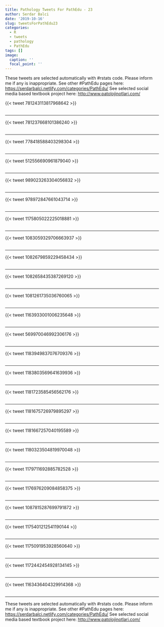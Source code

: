 ```yaml
---
title: Pathology Tweets For PathEdu - 23
author: Serdar Balci
date: '2019-10-16'
slug: tweetsForPathEdu23
categories:
  - R
  - tweets
  - pathology
  - PathEdu
tags: []
image:
  caption: ''
  focal_point: ''
---
```



These tweets are selected automatically with #rstats code. Please inform me if any is inappropriate.
See other #PathEdu pages here: https://serdarbalci.netlify.com/categories/PathEdu/ 
See selected social media based textbook project here: http://www.patolojinotlari.com/

{{< tweet 781243113817968642 >}}
<br>
<br>
<hr>
{{< tweet 781237668101386240 >}}
<br>
<br>
<hr>
{{< tweet 778418588403298304 >}}
<br>
<br>
<hr>
{{< tweet 512556690961879040 >}}
<br>
<br>
<hr>
{{< tweet 989023263304056832 >}}
<br>
<br>
<hr>
{{< tweet 978972847661043714 >}}
<br>
<br>
<hr>
{{< tweet 1175805022225018881 >}}
<br>
<br>
<hr>
{{< tweet 1083059329706663937 >}}
<br>
<br>
<hr>
{{< tweet 1082679859229458434 >}}
<br>
<br>
<hr>
{{< tweet 1082658435387269120 >}}
<br>
<br>
<hr>
{{< tweet 1081261735036760065 >}}
<br>
<br>
<hr>
{{< tweet 1163933001006235648 >}}
<br>
<br>
<hr>
{{< tweet 569970046992306176 >}}
<br>
<br>
<hr>
{{< tweet 1183949837076709376 >}}
<br>
<br>
<hr>
{{< tweet 1183803569641639936 >}}
<br>
<br>
<hr>
{{< tweet 1181723585456562176 >}}
<br>
<br>
<hr>
{{< tweet 1181675726979895297 >}}
<br>
<br>
<hr>
{{< tweet 1181667257040195589 >}}
<br>
<br>
<hr>
{{< tweet 1180323504819970048 >}}
<br>
<br>
<hr>
{{< tweet 1179711692885782528 >}}
<br>
<br>
<hr>
{{< tweet 1176976209084858375 >}}
<br>
<br>
<hr>
{{< tweet 1087815287699791872 >}}
<br>
<br>
<hr>
{{< tweet 1175401212541190144 >}}
<br>
<br>
<hr>
{{< tweet 1175091953928560640 >}}
<br>
<br>
<hr>
{{< tweet 1172442454928134145 >}}
<br>
<br>
<hr>
{{< tweet 1163436404329914368 >}}
<br>
<br>
<hr>


These tweets are selected automatically with #rstats code. Please inform me if any is inappropriate.
See other #PathEdu pages here: https://serdarbalci.netlify.com/categories/PathEdu/ 
See selected social media based textbook project here: http://www.patolojinotlari.com/
